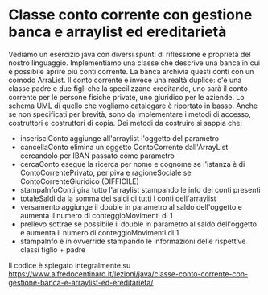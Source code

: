 <h1>Classe conto corrente con gestione banca e arraylist ed ereditarietà</h1>

Vediamo un esercizio java con diversi spunti di riflessione e proprietà del nostro linguaggio. Implementiamo una classe che descrive una banca in cui è possibile aprire più conti corrente. La banca archivia questi conti con un comodo ArraList. Il conto corrente è invece una realtà duplice: c'è una classe padre e due figli che la specilizzano ereditando, uno sarà il conto corrente per le persone fisiche private, uno giuridico per le aziende. Lo schema UML di quello che vogliamo catalogare è riportato in basso. Anche se non specificati per brevità, sono da implementare i metodi di accesso, costruttori e costruttori di copia. Dei metodi da costruire si sappia che: 

- inserisciConto aggiunge all'arraylist l'oggetto del parametro
- cancellaConto elimina un oggetto ContoCorrente dall'ArrayList cercandolo per  IBAN passato come parametro
- cercaConto esegue la ricerca per nome e cognome se l'istanza è di ContoCorrentePrivato, per piva e ragioneSociale se ContoCorrenteGiuridico (DIFFICILE)
- stampaInfoConti gira tutto l'arraylist stampando le info dei conti presenti
- totaleSaldi da la somma dei saldi di tutti i conti dell'arraylist
- versamento aggiunge il double in parametro al saldo dell'oggetto e aumenta il numero di conteggioMovimenti di 1
- prelievo sottrae se possibile il double in parametro al saldo dell'oggetto e aumenta il numero di conteggioMovimenti di 1
- stampaInfo è in ovverride stampando le informazioni delle rispettive classi figlio + padre

Il codice è spiegato integralmente su https://www.alfredocentinaro.it/lezioni/java/classe-conto-corrente-con-gestione-banca-e-arraylist-ed-ereditarieta/
